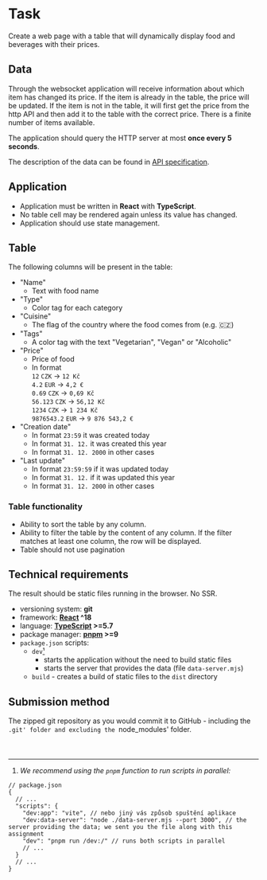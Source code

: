 # Task

Create a web page with a table that will dynamically display food and beverages with their prices.

## Data

Through the websocket application will receive information about which item has changed its price. If the item is already in the table, the price will be updated. If the item is not in the table, it will first get the price from the http API and then add it to the table with the correct price. There is a finite number of items available.

The application should query the HTTP server at most **once every 5 seconds**.

The description of the data can be found in [API specification](api-specification.md).

## Application

- Application must be written in **React** with **TypeScript**.
- No table cell may be rendered again unless its value has changed.
- Application should use state management.

## Table

The following columns will be present in the table:

- "Name"
  - Text with food name
- "Type"
  - Color tag for each category
- "Cuisine"
  - The flag of the country where the food comes from (e.g. 🇨🇿)
- "Tags"
  - A color tag with the text "Vegetarian", "Vegan" or "Alcoholic"
- "Price"
  - Price of food
  - In format
    <br>`12` `CZK` → `12 Kč`
    <br>`4.2` `EUR` → `4,2 €`
    <br>`0.69` `CZK` → `0,69 Kč`
    <br>`56.123` `CZK` → `56,12 Kč`
    <br>`1234` `CZK` → `1 234 Kč`
    <br>`9876543.2` `EUR` → `9 876 543,2 €`
- "Creation date"
  - In format `23:59` it was created today
  - In format `31. 12.` it was created this year
  - In format `31. 12. 2000` in other cases
- "Last update"
  - In format `23:59:59` if it was updated today
  - In format `31. 12.` if it was updated this year
  - In format `31. 12. 2000` in other cases

### Table functionality
- Ability to sort the table by any column.
- Ability to filter the table by the content of any column. If the filter matches at least one column, the row will be displayed.
- Table should not use pagination


## Technical requirements

The result should be static files running in the browser. No SSR.

- versioning system: **git**
- framework: **[React](https://react.dev) ^18**
- language: **[TypeScript](https://www.typescriptlang.org) >=5.7**
- package manager: **[pnpm](https://pnpm.io/) >=9**
- `package.json` scripts:
  - `dev`[¹](#note-1)
    - starts the application without the need to build static files
    - starts the server that provides the data (file `data-server.mjs`)
  - `build` - creates a build of static files to the `dist` directory


## Submission method

The zipped git repository as you would commit it to GitHub - including the `.git' folder and excluding the `node_modules' folder.


<hr style="margin-top: 3lh;">


1) *<a id="note-1"></a> We recommend using the `pnpm` function to run scripts in parallel:*

```jsonc
// package.json
{
  // ...
  "scripts": {
    "dev:app": "vite", // nebo jiný vás způsob spuštění aplikace
    "dev:data-server": "node ./data-server.mjs --port 3000", // the server providing the data; we sent you the file along with this assignment
    "dev": "pnpm run /dev:/" // runs both scripts in parallel
    // ...
  }
  // ...
}
```
